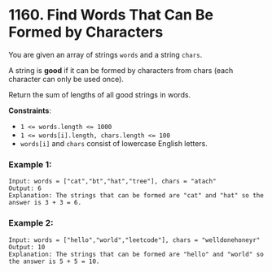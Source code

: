 # 1160. Find Words That Can Be Formed by Characters

You are given an array of strings `words` and a string `chars`.

A string is **good** if it can be formed by characters from chars (each character can only be used once).

Return the sum of lengths of all good strings in words.

**Constraints**:
- `1 <= words.length <= 1000`
- `1 <= words[i].length, chars.length <= 100`
- `words[i]` and `chars` consist of lowercase English letters.

### Example 1:
```
Input: words = ["cat","bt","hat","tree"], chars = "atach"
Output: 6
Explanation: The strings that can be formed are "cat" and "hat" so the answer is 3 + 3 = 6.
```

### Example 2:
```
Input: words = ["hello","world","leetcode"], chars = "welldonehoneyr"
Output: 10
Explanation: The strings that can be formed are "hello" and "world" so the answer is 5 + 5 = 10.
```
